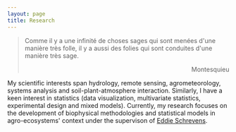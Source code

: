 ```yaml
---
layout: page
title: Research
---
```


> Comme il y a une infinité de choses sages qui sont menées d'une manière très folle, il y a aussi des folies qui sont conduites d'une manière très sage.
> <div style="text-align: right"> Montesquieu </div>

My scientific interests span hydrology, remote sensing, agrometeorology, systems analysis and soil-plant-atmosphere interaction. Similarly, I have a keen interest in statistics (data visualization, multivariate statistics, experimental design and mixed models). Currently, my research focuses on the development of biophysical methodologies and statistical models in agro-ecosystems' context under the supervison of [Eddie Schrevens](https://www.kuleuven.be/wieiswie/en/person/00009933).


